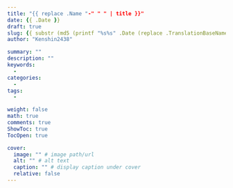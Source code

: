 ```yaml
---
title: "{{ replace .Name "-" " " | title }}"
date: {{ .Date }}
draft: true
slug: {{ substr (md5 (printf "%s%s" .Date (replace .TranslationBaseName "-" " " | title))) 4 8 }}
author: "Kenshin2438"

summary: ""
description: ""
keywords: 
  - 
categories: 
  - 
tags: 
  - 

weight: false
math: true
comments: true
ShowToc: true
TocOpen: true

cover:
  image: "" # image path/url
  alt: "" # alt text
  caption: "" # display caption under cover
  relative: false
---
```



